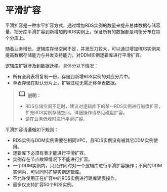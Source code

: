 # 平滑扩容<a name="ddm-zh-ug-180810004"></a>

平滑扩容是一种水平扩容方式，通过增加RDS实例的数量来提升总体数据存储容量，把分库平滑扩容到新增加的RDS实例上，保证所有的数据都是均衡分布在每个分库上。

随着业务增长，逻辑库存储空间不足，并发压力较大，可以通过增加RDS实例来提高数据存储能力与并发支持能力，对DDM实例逻辑库进行平滑扩容。

逻辑库扩容涉及到数据迁移。具体分以下情况：

-   所有全局表将复制一份，存储到新增RDS实例的对应分片中。
-   单表存储在默认分片上，扩容过程无需迁移单表数据。

>![](public_sys-resources/icon-note.gif) **说明：**   
>-   RDS存储空间不足时，建议对逻辑库下的某一RDS实例进行磁盘扩容，扩充RDS实例存储空间，详细操作请参见磁盘扩容。  
>-   请在业务低峰时进行平滑扩容。  

平滑扩容请遵循如下规则：

-   RDS实例与DDM实例需要在相同VPC，且RDS实例没有被其它DDM实例使用。
-   逻辑库下必须有表才能进行平滑扩容。
-   实例存在节点故障情况下不能进行扩容。
-   一个DDM实例内，只允许同时对一个逻辑库进行平滑扩容操作；不同的DDM实例内，可以同时扩容实例逻辑库。
-   不允许使用正在扩容中的RDS实例进行建库建表操作。
-   最多仅支持扩容50个RDS实例。

